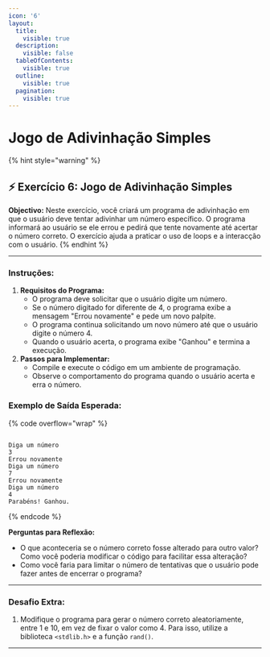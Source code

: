 ```yaml
---
icon: '6'
layout:
  title:
    visible: true
  description:
    visible: false
  tableOfContents:
    visible: true
  outline:
    visible: true
  pagination:
    visible: true
---
```


# Jogo de Adivinhação Simples

{% hint style="warning" %}
## ⚡️ Exercício 6:  Jogo de Adivinhação Simples



**Objectivo:** Neste exercício, você criará um programa de adivinhação em que o usuário deve tentar adivinhar um número específico. O programa informará ao usuário se ele errou e pedirá que tente novamente até acertar o número correto. O exercício ajuda a praticar o uso de loops e a interacção com o usuário.
{% endhint %}



***



### **Instruções:**

1. **Requisitos do Programa:**
   * O programa deve solicitar que o usuário digite um número.
   * Se o número digitado for diferente de 4, o programa exibe a mensagem "Errou novamente" e pede um novo palpite.
   * O programa continua solicitando um novo número até que o usuário digite o número 4.
   * Quando o usuário acerta, o programa exibe "Ganhou" e termina a execução.
2. **Passos para Implementar:**
   * Compile e execute o código em um ambiente de programação.
   * Observe o comportamento do programa quando o usuário acerta e erra o número.

### **Exemplo de Saída Esperada:**

{% code overflow="wrap" %}
```

Diga um número
3
Errou novamente
Diga um número
7
Errou novamente
Diga um número
4
Parabéns! Ganhou.

```
{% endcode %}

**Perguntas para Reflexão:**

* O que aconteceria se o número correto fosse alterado para outro valor? Como você poderia modificar o código para facilitar essa alteração?
* Como você faria para limitar o número de tentativas que o usuário pode fazer antes de encerrar o programa?



***



### **Desafio Extra:**

1. Modifique o programa para gerar o número correto aleatoriamente, entre 1 e 10, em vez de fixar o valor como 4. Para isso, utilize a biblioteca `<stdlib.h>` e a função `rand()`.



***

